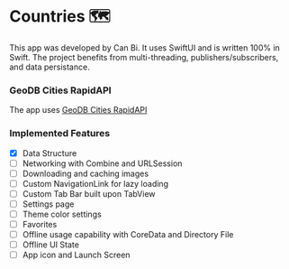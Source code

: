 # Countries 🗺
This app was developed by Can Bi. It uses SwiftUI and is written 100% in Swift. The project benefits from multi-threading, publishers/subscribers, and data persistance.

### GeoDB Cities RapidAPI
The app uses [GeoDB Cities RapidAPI](https://rapidapi.com/wirefreethought/api/geodb-cities/)

### Implemented Features
- [x]  Data Structure
- [ ]  Networking with Combine and URLSession
- [ ]  Downloading and caching images
- [ ]  Custom NavigationLink for lazy loading
- [ ]  Custom Tab Bar built upon TabView
- [ ]  Settings page
- [ ]  Theme color settings
- [ ]  Favorites
- [ ]  Offline usage capability with CoreData and Directory File
- [ ]  Offline UI State
- [ ]  App icon and Launch Screen
